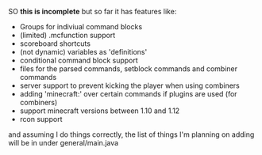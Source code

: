 SO **this is incomplete** but so far it has features like:
* Groups for indiviual command blocks
* (limited) .mcfunction support
* scoreboard shortcuts
* (not dynamic) variables as 'definitions'
* conditional command block support
* files for the parsed commands, setblock commands and combiner commands
* server support to prevent kicking the player when using combiners
* adding  'minecraft:' over certain commands if plugins are used (for combiners)
* support minecraft versions between 1.10 and 1.12
* rcon support

and assuming I do things correctly, the list of things I'm planning on adding will be in under general/main.java
